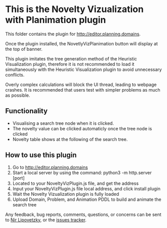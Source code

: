 # This is the Novelty Vizualization with Planimation plugin

This folder contains the plugin for http://editor.planning.domains.

Once the plugin installed, the NovetlyVizPlanimation button will display at the top of banner.

This plugin imitates the tree generation method of the Heuristic Visualization plugin, therefore it is not recommended to load it simultaneously with the Heuristic Visualization plugin to avoid unnecessary conflicts.

Overly complex calculations will block the UI thread, leading to webpage crashes. It is recommended that users test with simpler problems as much as possible.


## Functionality
 - Visualising a search tree node when it is clicked. 
 - The novelty value can be clicked automaticly once the tree node is clicked
 - Novelty table shows at the following of the search tree.


## How to use this plugin

1. Go to http://editor.planning.domains
2. Start a local server by using the command: python3 -m http.server [port]
3. Located to your NoveltyVizPlugin.js file, and get the address
4. Input your NoveltyVizPlugin.js file local address, and click install plugin
5. Wait the Novelty Vizualization plugin is fully loaded
6. Upload Domain, Problem, and Animation PDDL to build and animate the search tree

Any feedback, bug reports, comments, questions, or concerns can be sent to [Nir Lipovetzky], or the [issues tracker](https://github.com/planimation/plugins/issues).

[Nir Lipovetzky]:<mailto:nir.lipovetzky@unimelb.edu.au>
